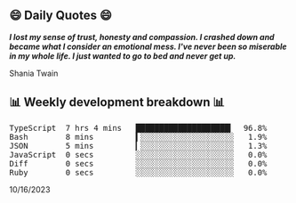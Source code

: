 ## 😄 Daily Quotes 😄

_**I lost my sense of trust, honesty and compassion. I crashed down and became what I consider an emotional mess. I've never been so miserable in my whole life. I just wanted to go to bed and never get up.**_

Shania Twain



## 📊 Weekly development breakdown 📊

<pre>TypeScript  7 hrs 4 mins   ████████████████████▎  96.8%
Bash        8 mins         ▍░░░░░░░░░░░░░░░░░░░░   1.9%
JSON        5 mins         ▎░░░░░░░░░░░░░░░░░░░░   1.3%
JavaScript  0 secs         ░░░░░░░░░░░░░░░░░░░░░   0.0%
Diff        0 secs         ░░░░░░░░░░░░░░░░░░░░░   0.0%
Ruby        0 secs         ░░░░░░░░░░░░░░░░░░░░░   0.0%</pre>

10/16/2023